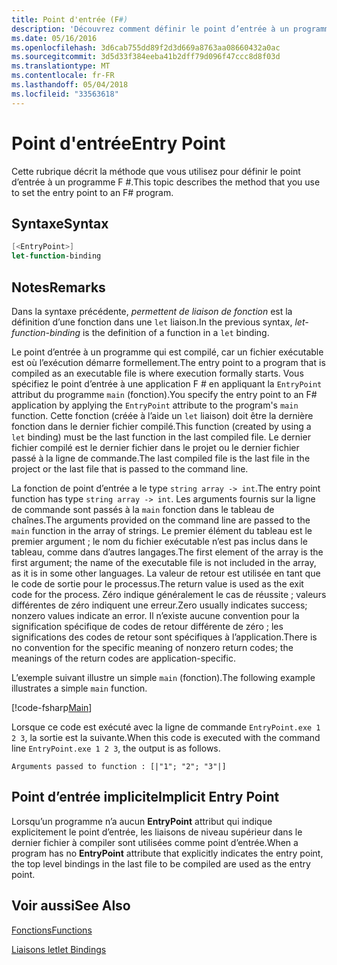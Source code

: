```yaml
---
title: Point d'entrée (F#)
description: 'Découvrez comment définir le point d’entrée à un programme F # est compilé en tant qu’un fichier exécutable, où l’exécution démarre formellement.'
ms.date: 05/16/2016
ms.openlocfilehash: 3d6cab755dd89f2d3d669a8763aa08660432a0ac
ms.sourcegitcommit: 3d5d33f384eeba41b2dff79d096f47ccc8d8f03d
ms.translationtype: MT
ms.contentlocale: fr-FR
ms.lasthandoff: 05/04/2018
ms.locfileid: "33563618"
---
```

# <a name="entry-point"></a><span data-ttu-id="1058f-103">Point d'entrée</span><span class="sxs-lookup"><span data-stu-id="1058f-103">Entry Point</span></span>

<span data-ttu-id="1058f-104">Cette rubrique décrit la méthode que vous utilisez pour définir le point d’entrée à un programme F #.</span><span class="sxs-lookup"><span data-stu-id="1058f-104">This topic describes the method that you use to set the entry point to an F# program.</span></span>


## <a name="syntax"></a><span data-ttu-id="1058f-105">Syntaxe</span><span class="sxs-lookup"><span data-stu-id="1058f-105">Syntax</span></span>

```fsharp
[<EntryPoint>]
let-function-binding
```

## <a name="remarks"></a><span data-ttu-id="1058f-106">Notes</span><span class="sxs-lookup"><span data-stu-id="1058f-106">Remarks</span></span>
<span data-ttu-id="1058f-107">Dans la syntaxe précédente, *permettent de liaison de fonction* est la définition d’une fonction dans une `let` liaison.</span><span class="sxs-lookup"><span data-stu-id="1058f-107">In the previous syntax, *let-function-binding* is the definition of a function in a `let` binding.</span></span>

<span data-ttu-id="1058f-108">Le point d’entrée à un programme qui est compilé, car un fichier exécutable est où l’exécution démarre formellement.</span><span class="sxs-lookup"><span data-stu-id="1058f-108">The entry point to a program that is compiled as an executable file is where execution formally starts.</span></span> <span data-ttu-id="1058f-109">Vous spécifiez le point d’entrée à une application F # en appliquant la `EntryPoint` attribut du programme `main` (fonction).</span><span class="sxs-lookup"><span data-stu-id="1058f-109">You specify the entry point to an F# application by applying the `EntryPoint` attribute to the program's `main` function.</span></span> <span data-ttu-id="1058f-110">Cette fonction (créée à l’aide un `let` liaison) doit être la dernière fonction dans le dernier fichier compilé.</span><span class="sxs-lookup"><span data-stu-id="1058f-110">This function (created by using a `let` binding) must be the last function in the last compiled file.</span></span> <span data-ttu-id="1058f-111">Le dernier fichier compilé est le dernier fichier dans le projet ou le dernier fichier passé à la ligne de commande.</span><span class="sxs-lookup"><span data-stu-id="1058f-111">The last compiled file is the last file in the project or the last file that is passed to the command line.</span></span>

<span data-ttu-id="1058f-112">La fonction de point d’entrée a le type `string array -> int`.</span><span class="sxs-lookup"><span data-stu-id="1058f-112">The entry point function has type `string array -> int`.</span></span> <span data-ttu-id="1058f-113">Les arguments fournis sur la ligne de commande sont passés à la `main` fonction dans le tableau de chaînes.</span><span class="sxs-lookup"><span data-stu-id="1058f-113">The arguments provided on the command line are passed to the `main` function in the array of strings.</span></span> <span data-ttu-id="1058f-114">Le premier élément du tableau est le premier argument ; le nom du fichier exécutable n’est pas inclus dans le tableau, comme dans d’autres langages.</span><span class="sxs-lookup"><span data-stu-id="1058f-114">The first element of the array is the first argument; the name of the executable file is not included in the array, as it is in some other languages.</span></span> <span data-ttu-id="1058f-115">La valeur de retour est utilisée en tant que le code de sortie pour le processus.</span><span class="sxs-lookup"><span data-stu-id="1058f-115">The return value is used as the exit code for the process.</span></span> <span data-ttu-id="1058f-116">Zéro indique généralement le cas de réussite ; valeurs différentes de zéro indiquent une erreur.</span><span class="sxs-lookup"><span data-stu-id="1058f-116">Zero usually indicates success; nonzero values indicate an error.</span></span> <span data-ttu-id="1058f-117">Il n’existe aucune convention pour la signification spécifique de codes de retour différente de zéro ; les significations des codes de retour sont spécifiques à l’application.</span><span class="sxs-lookup"><span data-stu-id="1058f-117">There is no convention for the specific meaning of nonzero return codes; the meanings of the return codes are application-specific.</span></span>

<span data-ttu-id="1058f-118">L’exemple suivant illustre un simple `main` (fonction).</span><span class="sxs-lookup"><span data-stu-id="1058f-118">The following example illustrates a simple `main` function.</span></span>

[!code-fsharp[Main](../../../../samples/snippets/fsharp/entry-point/snippet501.fs)]

<span data-ttu-id="1058f-119">Lorsque ce code est exécuté avec la ligne de commande `EntryPoint.exe 1 2 3`, la sortie est la suivante.</span><span class="sxs-lookup"><span data-stu-id="1058f-119">When this code is executed with the command line `EntryPoint.exe 1 2 3`, the output is as follows.</span></span>

```console
Arguments passed to function : [|"1"; "2"; "3"|]
```

## <a name="implicit-entry-point"></a><span data-ttu-id="1058f-120">Point d’entrée implicite</span><span class="sxs-lookup"><span data-stu-id="1058f-120">Implicit Entry Point</span></span>
<span data-ttu-id="1058f-121">Lorsqu’un programme n’a aucun **EntryPoint** attribut qui indique explicitement le point d’entrée, les liaisons de niveau supérieur dans le dernier fichier à compiler sont utilisées comme point d’entrée.</span><span class="sxs-lookup"><span data-stu-id="1058f-121">When a program has no **EntryPoint** attribute that explicitly indicates the entry point, the top level bindings in the last file to be compiled are used as the entry point.</span></span>


## <a name="see-also"></a><span data-ttu-id="1058f-122">Voir aussi</span><span class="sxs-lookup"><span data-stu-id="1058f-122">See Also</span></span>
[<span data-ttu-id="1058f-123">Fonctions</span><span class="sxs-lookup"><span data-stu-id="1058f-123">Functions</span></span>](index.md)

[<span data-ttu-id="1058f-124">Liaisons let</span><span class="sxs-lookup"><span data-stu-id="1058f-124">let Bindings</span></span>](let-bindings.md)
